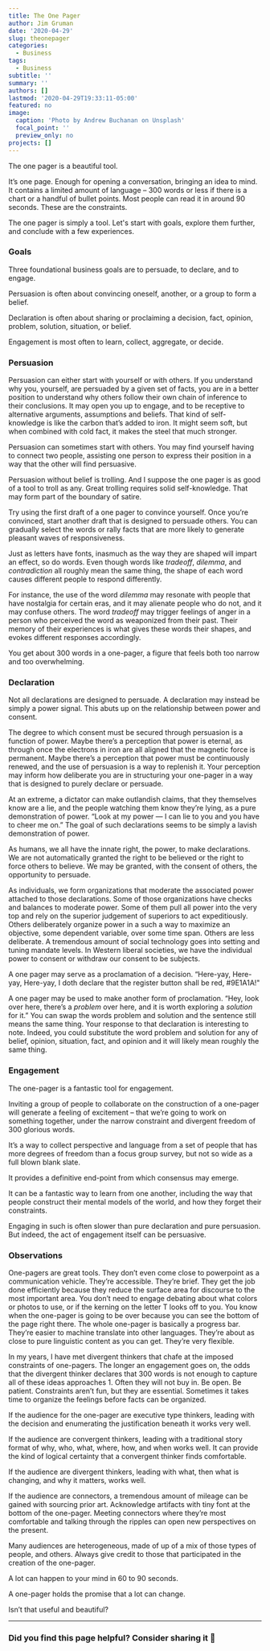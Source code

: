 ```yaml
---
title: The One Pager
author: Jim Gruman
date: '2020-04-29'
slug: theonepager
categories:
  - Business
tags:
  - Business
subtitle: ''
summary: ''
authors: []
lastmod: '2020-04-29T19:33:11-05:00'
featured: no
image:
  caption: 'Photo by Andrew Buchanan on Unsplash'
  focal_point: ''
  preview_only: no
projects: []
---
```


The one pager is a beautiful tool.

It’s one page. Enough for opening a conversation, bringing an idea to mind. It contains a limited amount of language – 300 words or less if there is a chart or a handful of bullet points. Most people can read it in around 90 seconds. These are the constraints.

The one pager is simply a tool. Let's start with goals, explore them further, and conclude with a few experiences.

### Goals

Three foundational business goals are to persuade, to declare, and to engage.

Persuasion is often about convincing oneself, another, or a group to form a belief.

Declaration is often about sharing or proclaiming a decision, fact, opinion, problem, solution, situation, or belief.

Engagement is most often to learn, collect, aggregate, or decide.

### Persuasion

Persuasion can either start with yourself or with others. If you understand why you, yourself, are persuaded by a given set of facts, you are in a better position to understand why others follow their own chain of inference to their conclusions. It may open you up to engage, and to be receptive to alternative arguments, assumptions and beliefs. That kind of self-knowledge is like the carbon that’s added to iron. It might seem soft, but when combined with cold fact, it makes the steel that much stronger.

Persuasion can sometimes start with others. You may find yourself having to connect two people, assisting one person to express their position in a way that the other will find persuasive.

Persuasion without belief is trolling. And I suppose the one pager is as good of a tool to troll as any. Great trolling requires solid self-knowledge. That may form part of the boundary of satire.

Try using the first draft of a one pager to convince yourself. Once you’re convinced, start another draft that is designed to persuade others. You can gradually select the words or rally facts that are  more likely to generate pleasant waves of responsiveness.

Just as letters have fonts, inasmuch as the way they are shaped will impart an effect, so do words. Even though words like *tradeoff*, *dilemma*, and *contradiction* all roughly mean the same thing, the shape of each word causes different people to respond differently.

For instance, the use of the word *dilemma* may resonate with people that have nostalgia for certain eras, and it may alienate people who do not, and it may confuse others. The word *tradeoff* may trigger feelings of anger in a person who perceived the word as weaponized from their past. Their memory of their experiences is what gives these words their shapes, and evokes different responses accordingly.

You get about 300 words in a one-pager, a figure that feels both too narrow and too overwhelming.

### Declaration

Not all declarations are designed to persuade. A declaration may instead be simply a power signal. This abuts up on the relationship between power and consent.

The degree to which consent must be secured through persuasion is a function of power. Maybe there’s a perception that power is eternal, as through once the electrons in iron are all aligned that the magnetic force is permanent. Maybe there’s a perception that power must be continuously renewed, and the use of persuasion is a way to replenish it. Your perception may inform how deliberate you are in structuring your one-pager in a way that is designed to purely declare or persuade.

At an extreme, a dictator can make outlandish claims, that they themselves know are a lie, and the people watching them know they’re lying, as a pure demonstration of power. “Look at my power — I can lie to you and you have to cheer me on.” The goal of such declarations seems to be simply a lavish demonstration of power.

As humans, we all have the innate right, the power, to make declarations. We are not automatically granted the right to be believed or the right to force others to believe. We may be granted, with the consent of others, the opportunity to persuade.

As individuals, we form organizations that moderate the associated power attached to those declarations. Some of those organizations have checks and balances to moderate power. Some of them pull all power into the very top and rely on the superior judgement of superiors to act expeditiously. Others deliberately organize power in a such a way to maximize an objective, some dependent variable, over some time span. Others are less deliberate. A tremendous amount of social technology goes into setting and tuning mandate levels. In Western liberal societies, we have the individual power to consent or withdraw our consent to be subjects. 

A one pager may serve as a proclamation of a decision. “Here-yay, Here-yay, Here-yay, I doth declare that the register button shall be red, #9E1A1A!"

A one pager may be used to make another form of proclamation. “Hey, look over here, there’s a *problem* over here, and it is worth exploring a *solution* for it.” You can swap the words problem and solution and the sentence still means the same thing. Your response to that declaration is interesting to note. Indeed, you could substitute the word problem and solution for any of belief, opinion, situation, fact, and opinion and it will likely mean roughly the same thing.

### Engagement

The one-pager is a fantastic tool for engagement.

Inviting a group of people to collaborate on the construction of a one-pager will generate a feeling of excitement – that we’re going to work on something together, under the narrow constraint and divergent freedom of 300 glorious words.

It’s a way to collect perspective and language from a set of people that has more degrees of freedom than a focus group survey, but not so wide as a full blown blank slate.

It provides a definitive end-point from which consensus may emerge.

It can be a fantastic way to learn from one another, including the way that people construct their mental models of the world, and how they forget their constraints.

Engaging in such is often slower than pure declaration and pure persuasion. But indeed, the act of engagement itself can be persuasive.

### Observations

One-pagers are great tools. They don’t even come close to powerpoint as a communication vehicle. They’re accessible. They’re brief. They get the job done efficiently because they reduce the surface area for discourse to the most important area. You don’t need to engage debating about what colors or photos to use, or if the kerning on the letter T looks off to you. You know when the one-pager is going to be over because you can see the bottom of the page right there. The whole one-pager is basically a progress bar. They’re easier to machine translate into other languages. They’re about as close to pure linguistic content as you can get. They’re very flexible.

In my years, I have met divergent thinkers that chafe at the imposed constraints of one-pagers. The longer an engagement goes on, the odds that the divergent thinker declares that 300 words is not enough to capture all of these ideas approaches 1. Often they will not buy in. Be open. Be patient. Constraints aren’t fun, but they are essential. Sometimes it takes time to organize the feelings before facts can be organized.

If the audience for the one-pager are executive type thinkers, leading with the decision and enumerating the justification beneath it works very well.

If the audience are convergent thinkers, leading with a traditional story format of why, who, what, where, how, and when works well. It can provide the kind of logical certainty that a convergent thinker finds comfortable.

If the audience are divergent thinkers, leading with what, then what is changing, and why it matters, works well.

If the audience are connectors, a tremendous amount of mileage can be gained with sourcing prior art. Acknowledge artifacts with tiny font at the bottom of the one-pager. Meeting connectors where they’re most comfortable and talking through the ripples can open new perspectives on the present.

Many audiences are heterogeneous, made of up of a mix of those types of people, and others. Always give credit to those that participated in the creation of the one-pager.

A lot can happen to your mind in 60 to 90 seconds. 

A one-pager holds the promise that a lot can change. 

Isn’t that useful and beautiful?

----

### Did you find this page helpful? Consider sharing it 🙌
